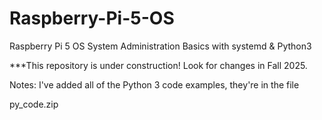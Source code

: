 # Raspberry-Pi-5-OS
Raspberry Pi 5 OS System Administration Basics with systemd &amp; Python3

***This repository is under construction! Look for changes in Fall 2025.

Notes:
I've added all of the Python 3 code examples, they're in the file

py_code.zip
